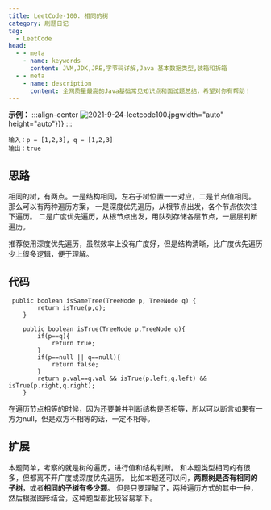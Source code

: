 ```yaml
---
title: LeetCode-100. 相同的树
category: 刷题日记
tag:
  - LeetCode
head:
  - - meta
    - name: keywords
      content: JVM,JDK,JRE,字节码详解,Java 基本数据类型,装箱和拆箱
  - - meta
    - name: description
      content: 全网质量最高的Java基础常见知识点和面试题总结，希望对你有帮助！
---
```

**示例：**
:::align-center
![2021-9-24-leetcode100.jpg](https://www.leyuna.xyz/image/2021-09-24/2021-9-24-leetcode100.jpg)width="auto" height="auto"}}}
:::
```
输入：p = [1,2,3], q = [1,2,3]
输出：true
```
## 思路
相同的树，有两点。一是结构相同，左右子树位置一一对应，二是节点值相同。
那么可以有两种遍历方案，
一是深度优先遍历，从根节点出发，各个节点依次往下遍历。
二是广度优先遍历，从根节点出发，用队列存储各层节点，一层层判断遍历。

推荐使用深度优先遍历，虽然效率上没有广度好，但是结构清晰，比广度优先遍历少上很多逻辑，便于理解。
## 代码
```
 public boolean isSameTree(TreeNode p, TreeNode q) {
        return isTrue(p,q);
    }

    public boolean isTrue(TreeNode p,TreeNode q){
        if(p==q){
            return true;
        }
        if(p==null || q==null){
            return false;
        }
        return p.val==q.val && isTrue(p.left,q.left) && isTrue(p.right,q.right);
    }
```
在遍历节点相等的时候，因为还要兼并判断结构是否相等，所以可以断言如果有一方为null，但是双方不相等的话，一定不相等。
## 扩展
本题简单，考察的就是树的遍历，进行值和结构判断。
和本题类型相同的有很多，但都离不开广度或深度优先遍历。
比如本题还可以问，**两颗树是否有相同的子树**，或者**相同的子树有多少颗**。
但是只要理解了，两种遍历方式的其中一种，然后根据图形结合，这种题型都比较容易拿下。
